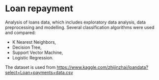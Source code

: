 # Loan repayment
Analysis of loans data, which includes exploratory data analysis, data preprocessing and modelling. Several classification algorithms were used and compared: 
- K Nearest Neighbors,
- Decision Tree, 
- Support Vector Machine, 
- Logistic Regression.

The dataset is used from 
https://www.kaggle.com/zhijinzhai/loandata?select=Loan+payments+data.csv
